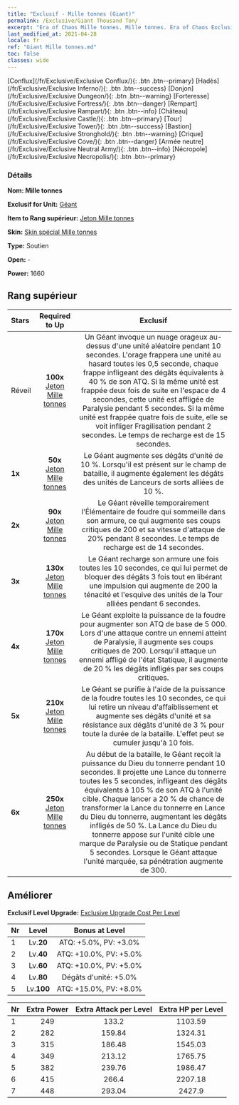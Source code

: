 ```yaml
---
title: "Exclusif - Mille tonnes (Giant)"
permalink: /Exclusive/Giant Thousand Ton/
excerpt: "Era of Chaos Mille tonnes. Mille tonnes. Era of Chaos Exclusif Mille tonnes. Géant Exclusif."
last_modified_at: 2021-04-28
locale: fr
ref: "Giant Mille tonnes.md"
toc: false
classes: wide
---
```

 [Conflux](/fr/Exclusive/Exclusive Conflux/){: .btn .btn--primary} [Hadès](/fr/Exclusive/Exclusive Inferno/){: .btn .btn--success} [Donjon](/fr/Exclusive/Exclusive Dungeon/){: .btn .btn--warning} [Forteresse](/fr/Exclusive/Exclusive Fortress/){: .btn .btn--danger} [Rempart](/fr/Exclusive/Exclusive Rampart/){: .btn .btn--info} [Château](/fr/Exclusive/Exclusive Castle/){: .btn .btn--primary} [Tour](/fr/Exclusive/Exclusive Tower/){: .btn .btn--success} [Bastion](/fr/Exclusive/Exclusive Stronghold/){: .btn .btn--warning} [Crique](/fr/Exclusive/Exclusive Cove/){: .btn .btn--danger} [Armée neutre](/fr/Exclusive/Exclusive Neutral Army/){: .btn .btn--info} [Nécropole](/fr/Exclusive/Exclusive Necropolis/){: .btn .btn--primary} 

### Détails
 **Nom: Mille tonnes** 

 **Exclusif for Unit:** [Géant](/fr/units/Giant/) 

 **Item to Rang supérieur:** [Jeton Mille tonnes](/ItemsFR/con_988/)

 **Skin:** [Skin spécial Mille tonnes](/ItemsFR/con_656/)

 **Type:** Soutien

 **Open:** -

 **Power:** 1660

## Rang supérieur

  |     Stars    |  Required to Up | Exclusif |
  |:-------------|:---------------:|:---------------:|
  |  Réveil  | **100x** [Jeton Mille tonnes](/ItemsFR/con_988/) | Un Géant invoque un nuage orageux au-dessus d'une unité aléatoire pendant 10 secondes. L'orage frappera une unité au hasard toutes les 0,5 seconde, chaque frappe infligeant des dégâts équivalents à 40 % de son ATQ. Si la même unité est frappée deux fois de suite en l'espace de 4 secondes, cette unité est affligée de Paralysie pendant 5 secondes. Si la même unité est frappée quatre fois de suite, elle se voit infliger Fragilisation pendant 2 secondes. Le temps de recharge est de 15 secondes. |
  | **1x** <i class="fas fa-star"/> | **50x** [Jeton Mille tonnes](/ItemsFR/con_988/) | Le Géant augmente ses dégâts d'unité de 10 %. Lorsqu'il est présent sur le champ de bataille, il augmente également les dégâts des unités de Lanceurs de sorts alliées de 10 %. |
  | **2x** <i class="fas fa-star"/> | **90x** [Jeton Mille tonnes](/ItemsFR/con_988/) | Le Géant réveille temporairement l'Élémentaire de foudre qui sommeille dans son armure, ce qui augmente ses coups critiques de 200 et sa vitesse d'attaque de 20% pendant 8 secondes. Le temps de recharge est de 14 secondes. |
  | **3x** <i class="fas fa-star"/> | **130x** [Jeton Mille tonnes](/ItemsFR/con_988/) | Le Géant recharge son armure une fois toutes les 10 secondes, ce qui lui permet de bloquer des dégâts 3 fois tout en libérant une impulsion qui augmente de 200 la ténacité et l'esquive des unités de la Tour alliées pendant 6 secondes. |
  | **4x** <i class="fas fa-star"/> | **170x** [Jeton Mille tonnes](/ItemsFR/con_988/) | Le Géant exploite la puissance de la foudre pour augmenter son ATQ de base de 5 000. Lors d'une attaque contre un ennemi atteint de Paralysie, il augmente ses coups critiques de 200. Lorsqu'il attaque un ennemi affligé de l'état Statique, il augmente de 20 % les dégâts infligés par ses coups critiques. |
  | **5x** <i class="fas fa-star"/> | **210x** [Jeton Mille tonnes](/ItemsFR/con_988/) | Le Géant se purifie à l'aide de la puissance de la foudre toutes les 10 secondes, ce qui lui retire un niveau d'affaiblissement et augmente ses dégâts d'unité et sa résistance aux dégâts d'unité de 3 % pour toute la durée de la bataille. L'effet peut se cumuler jusqu'à 10 fois. |
  | **6x** <i class="fas fa-star"/> | **250x** [Jeton Mille tonnes](/ItemsFR/con_988/) | Au début de la bataille, le Géant reçoit la puissance du Dieu du tonnerre pendant 10 secondes. Il projette une Lance du tonnerre toutes les 5 secondes, infligeant des dégâts équivalents à 105 % de son ATQ à l'unité cible. Chaque lancer a 20 % de chance de transformer la Lance du tonnerre en Lance du Dieu du tonnerre, augmentant les dégâts infligés de 50 %. La Lance du Dieu du tonnerre appose sur l'unité cible une marque de Paralysie ou de Statique pendant 5 secondes. Lorsque le Géant attaque l'unité marquée, sa pénétration augmente de 300. |


## Améliorer
 **Exclusif Level Upgrade:** [Exclusive Upgrade Cost Per Level](/Exclusive/ExclusiveUpgradeCostPerLevel/)

  |  Nr  |   Level  | Bonus at Level |
  |:-----|:--------:|:--------------:|
  | 1 | Lv.**20** | ATQ: +5.0%, PV: +3.0% |
  | 2 | Lv.**40** | ATQ: +10.0%, PV: +5.0% |
  | 3 | Lv.**60** | ATQ: +10.0%, PV: +5.0% |
  | 4 | Lv.**80** | Dégâts d'unité: +5.0% |
  | 5 | Lv.**100** | ATQ: +15.0%, PV: +8.0% |


  |  Nr  |  Extra Power | Extra Attack per Level | Extra HP per Level |
  |:-----|:--------:|:--------:|:--------:|
  | 1 | 249 | 133.2 | 1103.59 |
  | 2 | 282 | 159.84 | 1324.31 |
  | 3 | 315 | 186.48 | 1545.03 |
  | 4 | 349 | 213.12 | 1765.75 |
  | 5 | 382 | 239.76 | 1986.47 |
  | 6 | 415 | 266.4 | 2207.18 |
  | 7 | 448 | 293.04 | 2427.9 |


